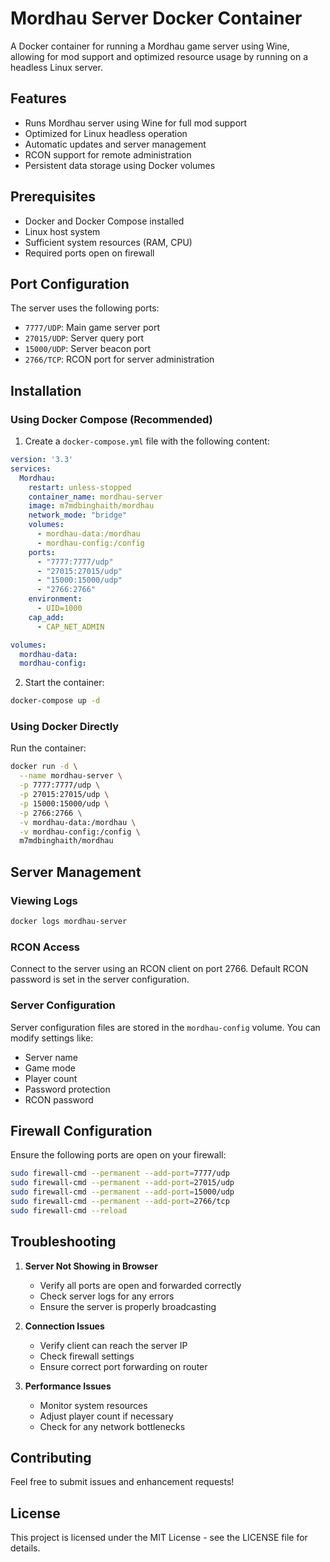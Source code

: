 # Mordhau Server Docker Container

A Docker container for running a Mordhau game server using Wine, allowing for mod support and optimized resource usage by running on a headless Linux server.

## Features

- Runs Mordhau server using Wine for full mod support
- Optimized for Linux headless operation
- Automatic updates and server management
- RCON support for remote administration
- Persistent data storage using Docker volumes

## Prerequisites

- Docker and Docker Compose installed
- Linux host system
- Sufficient system resources (RAM, CPU)
- Required ports open on firewall

## Port Configuration

The server uses the following ports:
- `7777/UDP`: Main game server port
- `27015/UDP`: Server query port
- `15000/UDP`: Server beacon port
- `2766/TCP`: RCON port for server administration

## Installation

### Using Docker Compose (Recommended)

1. Create a `docker-compose.yml` file with the following content:

```yaml
version: '3.3'
services:
  Mordhau:
    restart: unless-stopped
    container_name: mordhau-server
    image: m7mdbinghaith/mordhau
    network_mode: "bridge"
    volumes:
      - mordhau-data:/mordhau
      - mordhau-config:/config
    ports:
      - "7777:7777/udp"
      - "27015:27015/udp"
      - "15000:15000/udp"
      - "2766:2766"
    environment:
      - UID=1000
    cap_add:
      - CAP_NET_ADMIN

volumes:
  mordhau-data:
  mordhau-config:
```

2. Start the container:
```bash
docker-compose up -d
```

### Using Docker Directly

Run the container:
```bash
docker run -d \
  --name mordhau-server \
  -p 7777:7777/udp \
  -p 27015:27015/udp \
  -p 15000:15000/udp \
  -p 2766:2766 \
  -v mordhau-data:/mordhau \
  -v mordhau-config:/config \
  m7mdbinghaith/mordhau
```

## Server Management

### Viewing Logs
```bash
docker logs mordhau-server
```

### RCON Access
Connect to the server using an RCON client on port 2766. Default RCON password is set in the server configuration.

### Server Configuration
Server configuration files are stored in the `mordhau-config` volume. You can modify settings like:
- Server name
- Game mode
- Player count
- Password protection
- RCON password

## Firewall Configuration

Ensure the following ports are open on your firewall:
```bash
sudo firewall-cmd --permanent --add-port=7777/udp
sudo firewall-cmd --permanent --add-port=27015/udp
sudo firewall-cmd --permanent --add-port=15000/udp
sudo firewall-cmd --permanent --add-port=2766/tcp
sudo firewall-cmd --reload
```

## Troubleshooting

1. **Server Not Showing in Browser**
   - Verify all ports are open and forwarded correctly
   - Check server logs for any errors
   - Ensure the server is properly broadcasting

2. **Connection Issues**
   - Verify client can reach the server IP
   - Check firewall settings
   - Ensure correct port forwarding on router

3. **Performance Issues**
   - Monitor system resources
   - Adjust player count if necessary
   - Check for any network bottlenecks

## Contributing

Feel free to submit issues and enhancement requests!

## License

This project is licensed under the MIT License - see the LICENSE file for details.
